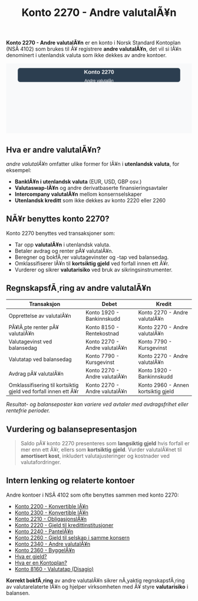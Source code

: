 ﻿---
title: "Konto 2270 - Andre valutalÃ¥n"
meta_title: "2270-andre-valutalan"
meta_description: '**Konto 2270 - Andre valutalÃ¥n** er en konto i Norsk Standard Kontoplan (NSÂ 4102) som brukes til Ã¥ registrere **andre valutalÃ¥n**, det vil si lÃ¥n denominer...'
slug: 2270-andre-valutalan
type: blog
layout: pages/single
---

**Konto 2270 - Andre valutalÃ¥n** er en konto i Norsk Standard Kontoplan (NSÂ 4102) som brukes til Ã¥ registrere **andre valutalÃ¥n**, det vil si lÃ¥n denominert i utenlandsk valuta som ikke dekkes av andre kontoer.

![Illustrasjon av konto 2270 Andre valutalÃ¥n](2270-andre-valutalan-image.svg)

## Hva er andre valutalÃ¥n?

*andre valutalÃ¥n* omfatter ulike former for lÃ¥n i **utenlandsk valuta**, for eksempel:
* **BanklÃ¥n i utenlandsk valuta** (EUR, USD, GBP osv.)
* **Valutaswap-lÃ¥n** og andre derivatbaserte finansieringsavtaler
* **Intercompany valutalÃ¥n** mellom konsernselskaper
* **Utenlandsk kreditt** som ikke dekkes av konto 2220 eller 2260

## NÃ¥r benyttes konto 2270?

Konto 2270 benyttes ved transaksjoner som:

* Tar opp **valutalÃ¥n** i utenlandsk valuta.
* Betaler avdrag og renter pÃ¥ valutalÃ¥n.
* Beregner og bokfÃ¸rer valutagevinster og -tap ved balansedag.
* Omklassifiserer lÃ¥n til **kortsiktig gjeld** ved forfall innen ett Ã¥r.
* Vurderer og sikrer **valutarisiko** ved bruk av sikringsinstrumenter.

## RegnskapsfÃ¸ring av andre valutalÃ¥n

| Transaksjon                                                    | Debet                          | Kredit                            |
|----------------------------------------------------------------|--------------------------------|-----------------------------------|
| Opprettelse av valutalÃ¥n                                       | Konto 1920 - Bankinnskudd      | Konto 2270 - Andre valutalÃ¥n      |
| PÃ¥lÃ¸pte renter pÃ¥ valutalÃ¥n                                     | Konto 8150 - Rentekostnad      | Konto 2270 - Andre valutalÃ¥n      |
| Valutagevinst ved balansedag                                    | Konto 2270 - Andre valutalÃ¥n   | Konto 7790 - Kursgevinst          |
| Valutatap ved balansedag                                        | Konto 7790 - Kursgevinst       | Konto 2270 - Andre valutalÃ¥n      |
| Avdrag pÃ¥ valutalÃ¥n                                            | Konto 2270 - Andre valutalÃ¥n   | Konto 1920 - Bankinnskudd         |
| Omklassifisering til kortsiktig gjeld ved forfall innen ett Ã¥r | Konto 2270 - Andre valutalÃ¥n   | Konto 2960 - Annen kortsiktig gjeld |

_*Resultat- og balanseposter kan variere ved avtaler med avdragsfrihet eller rentefrie perioder.*_

## Vurdering og balansepresentasjon

> Saldo pÃ¥ konto 2270 presenteres som **langsiktig gjeld** hvis forfall er mer enn ett Ã¥r, ellers som **kortsiktig gjeld**. Vurder valutalÃ¥net til **amortisert kost**, inkludert valutajusteringer og kostnader ved valutafordringer.

## Intern lenking og relaterte kontoer

Andre kontoer i NSÂ 4102 som ofte benyttes sammen med konto 2270:

* [Konto 2200 - Konvertible lÃ¥n](/blogs/kontoplan/2200-konvertible-lan "Konto 2200 - Konvertible lÃ¥n i Norsk Standard Kontoplan")
* [Konto 2300 - Konvertible lÃ¥n](/blogs/kontoplan/2300-konvertible-lan "Konto 2300 - Konvertible lÃ¥n i Norsk Standard Kontoplan")
* [Konto 2210 - ObligasjonslÃ¥n](/blogs/kontoplan/2210-obligasjonslan "Konto 2210 - ObligasjonslÃ¥n i Norsk Standard Kontoplan")
* [Konto 2220 - Gjeld til kredittinstitusjoner](/blogs/kontoplan/2220-gjeld-til-kredittinstitusjoner "Konto 2220 - Gjeld til kredittinstitusjoner i Norsk Standard Kontoplan")
* [Konto 2240 - PantelÃ¥n](/blogs/kontoplan/2240-pantelan "Konto 2240 - PantelÃ¥n i Norsk Standard Kontoplan")
* [Konto 2260 - Gjeld til selskap i samme konsern](/blogs/kontoplan/2260-gjeld-til-selskap-i-samme-konsern "Konto 2260 - Gjeld til selskap i samme konsern i Norsk Standard Kontoplan")
* [Konto 2340 - Andre valutalÃ¥n](/blogs/kontoplan/2340-andre-valutalan "Konto 2340 - Andre valutalÃ¥n i Norsk Standard Kontoplan")
* [Konto 2360 - ByggelÃ¥n](/blogs/kontoplan/2360-byggelan "Konto 2360 - ByggelÃ¥n i Norsk Standard Kontoplan")
* [Hva er gjeld?](/blogs/regnskap/hva-er-gjeld "Hva er Gjeld i Regnskap? Komplett Guide til Forpliktelser og Gjeldstyper")
* [Hva er en Kontoplan?](/blogs/regnskap/hva-er-kontoplan "Hva er en Kontoplan? Komplett Guide til Kontoplaner i Norsk Regnskap")
* [Konto 8160 - Valutatap (Disagio)](/blogs/kontoplan/8160-valutatap-disagio "Konto 8160 - Valutatap (Disagio)")

**Korrekt bokfÃ¸ring** av andre valutalÃ¥n sikrer nÃ¸yaktig regnskapsfÃ¸ring av valutarelaterte lÃ¥n og hjelper virksomheten med Ã¥ styre **valutarisiko** i balansen.

